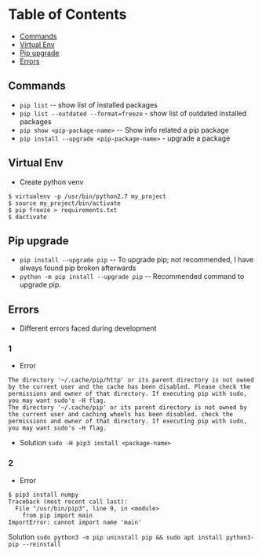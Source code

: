 # Table of Contents
- [Commands](#commands)
- [Virtual Env](#virutalenv)
- [Pip upgrade](#pip_upgrade)
- [Errors](#errors)

<a name="commands"></a>
## Commands
- `pip list` -- show list of installed packages
- `pip list --outdated --format=freeze` - show list of outdated installed packages
- `pip show <pip-package-name>` -- Show info related a pip package
- `pip install --upgrade <pip-package-name>` - upgrade a package

<a name="virutalenv"></a>
## Virtual Env
- Create python venv
```
$ virtualenv -p /usr/bin/python2.7 my_project
$ source my_project/bin/activate
$ pip freeze > requirements.txt
$ dactivate
```
<a name="pip_upgrade"></a>
## Pip upgrade
- `pip install --upgrade pip` -- To upgrade pip; not recommended, I have always found pip broken afterwards
- `python -m pip install --upgrade pip` -- Recommended command to upgrade pip.

<a name="errors"></a>
## Errors
- Different errors faced during development
### 1
- Error
```
The directory '~/.cache/pip/http' or its parent directory is not owned by the current user and the cache has been disabled. Please check the permissions and owner of that directory. If executing pip with sudo, you may want sudo's -H flag.
The directory '~/.cache/pip' or its parent directory is not owned by the current user and caching wheels has been disabled. check the permissions and owner of that directory. If executing pip with sudo, you may want sudo's -H flag.
```
- Solution
`sudo -H pip3 install <package-name>`

### 2
- Error
```
$ pip3 install numpy
Traceback (most recent call last):
  File "/usr/bin/pip3", line 9, in <module>
    from pip import main
ImportError: cannot import name 'main'
```
Solution
`sudo python3 -m pip uninstall pip && sudo apt install python3-pip --reinstall`
